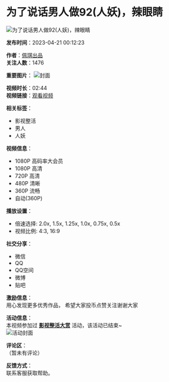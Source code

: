 # 为了说话男人做92(人妖)，辣眼睛

![为了说话男人做92(人妖)，辣眼睛](//i0.hdslb.com/bfs/archive/5dcb92e32bfa8d449e33abda9413665f5c817f75.jpg@100w_100h_1c.webp)

**发布时间**：2023-04-21 00:12:23

**作者**：[佩琪出品](//space.bilibili.com/694713612)  
**关注人数**：1476

**重要图片**：
![封面](//i0.hdslb.com/bfs/archive/5dcb92e32bfa8d449e33abda9413665f5c817f75.jpg@518w_290h_1c_!web-video-share-cover.webp)

**视频时长**：02:44  
**视频链接**：[观看视频](//www.bilibili.com)  

**相关标签**：  
- 影视整活  
- 男人  
- 人妖

**视频信息**：  
- 1080P 高码率大会员  
- 1080P 高清  
- 720P 高清  
- 480P 清晰  
- 360P 流畅  
- 自动(360P)

**播放设置**：  
- 倍速选择: 2.0x, 1.5x, 1.25x, 1.0x, 0.75x, 0.5x  
- 视频比例: 4:3, 16:9

**社交分享**：  
- 微信  
- QQ  
- QQ空间  
- 微博  
- 贴吧  

**激励信息**：  
用心发现更多优秀作品， 希望大家投币点赞关注谢谢大家

**活动信息**：  
本视频参加过 **[影视整活大赏](https://m.bilibili.com/topic-detail?topic_id=59533&topic_name=%E5%BD%B1%E8%A7%86%E7%9A%84%E4%B8%80%E4%B8%87%E7%A7%8D%E6%89%93%E5%BC%80%E6%96%B9%E5%BC%8F&spm_id_from=333.788.top.function_card.click)** 活动，该活动已结束~  
![活动封面](//i0.hdslb.com/bfs/activity-plat/33cff2381b8b88734f5430f363ccc055bae993a3.jpg@640w_200h_!web-video-activity-cover.webp) 

**评论区**：  
（暂未有评论）

**反馈方式**：  
联系客服获取帮助。